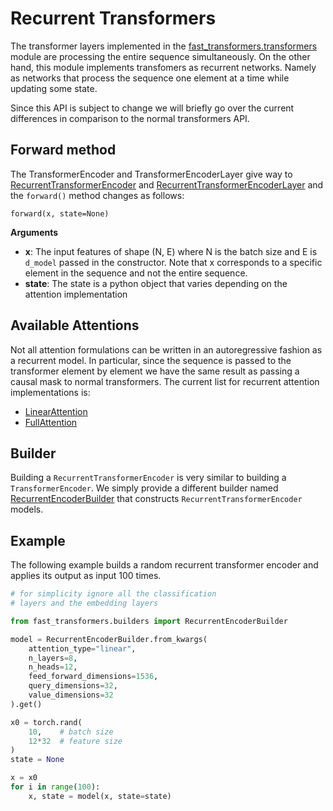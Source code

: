 Recurrent Transformers
======================

The transformer layers implemented in the [fast_transformers.transformers][1]
module are processing the entire sequence simultaneously. On the other hand,
this module implements transfomers as recurrent networks. Namely as networks
that process the sequence one element at a time while updating some state.

Since this API is subject to change we will briefly go over the current
differences in comparison to the normal transformers API.

Forward method
--------------

The TransformerEncoder and TransformerEncoderLayer give way to
[RecurrentTransformerEncoder][2] and [RecurrentTransformerEncoderLayer][3] and
the `forward()` method changes as follows:

```
forward(x, state=None)
```

**Arguments**

* **x**: The input features of shape (N, E) where N is the batch size and E is
  `d_model` passed in the constructor. Note that x corresponds to a specific
  element in the sequence and not the entire sequence.
* **state**: The state is a python object that varies depending on the
  attention implementation

Available Attentions
--------------------

Not all attention formulations can be written in an autoregressive fashion as a
recurrent model. In particular, since the sequence is passed to the transformer
element by element we have the same result as passing a causal mask to normal
transformers. The current list for recurrent attention implementations is:

* [LinearAttention][4]
* [FullAttention][5]

Builder
-------

Building a `RecurrentTransformerEncoder` is very similar to building a
`TransformerEncoder`. We simply provide a different builder named
[RecurrentEncoderBuilder][6] that constructs `RecurrentTransformerEncoder`
models.

Example
-------

The following example builds a random recurrent transformer encoder and applies
its output as input 100 times.

```python
# for simplicity ignore all the classification
# layers and the embedding layers

from fast_transformers.builders import RecurrentEncoderBuilder

model = RecurrentEncoderBuilder.from_kwargs(
    attention_type="linear",
    n_layers=8,
    n_heads=12,
    feed_forward_dimensions=1536,
    query_dimensions=32,
    value_dimensions=32
).get()

x0 = torch.rand(
    10,    # batch size
    12*32  # feature size
)
state = None

x = x0
for i in range(100):
    x, state = model(x, state=state)
```


[1]: /api_docs/fast_transformers/transformers.html
[2]: /api_docs/fast_transformers/recurrent/transformers.html#fast_transformers.recurrent.transformers.RecurrentTransformerEncoder
[3]: /api_docs/fast_transformers/recurrent/transformers.html#fast_transformers.recurrent.transformers.RecurrentTransformerEncoderLayer
[4]: /api_docs/fast_transformers/recurrent/attention/linear_attention.html
[5]: /api_docs/fast_transformers/recurrent/attention/full_attention.html
[6]: /api_docs/fast_transformers/builders/recurrent_encoder_builder.html
